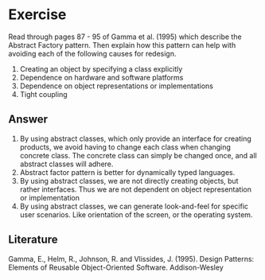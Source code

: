# Exercise

Read through pages 87 - 95 of Gamma et al. (1995) which describe the Abstract Factory pattern. Then explain how this pattern can help with avoiding each of the following causes for redesign.

1. Creating an object by specifying a class explicitly
2. Dependence on hardware and software platforms
3. Dependence on object representations or implementations
4. Tight coupling

## Answer

1. By using abstract classes, which only provide an interface for creating products, we avoid having to change each class when changing concrete class. The concrete class can simply be changed once, and all abstract classes will adhere.
2. Abstract factor pattern is better for dynamically typed languages.
3. By using abstract classes, we are not directly creating objects, but rather interfaces. Thus we are not dependent on object representation or implementation
4. By using abstract classes, we can generate look-and-feel for specific user scenarios. Like orientation of the screen, or the operating system.

## Literature

Gamma, E., Helm, R., Johnson, R. and Vlissides, J. (1995). Design Patterns: Elements of Reusable Object-Oriented Software. Addison-Wesley
